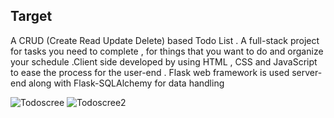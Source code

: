 ## Target
A CRUD (Create Read Update Delete) based Todo List . A full-stack project for tasks you need to complete , for things that you want to do and organize your schedule .Client side developed by using HTML , CSS and JavaScript to ease the process for the user-end . Flask web framework is used server-end along with Flask-SQLAlchemy for data handling 


![Todoscree](https://user-images.githubusercontent.com/71227896/182150702-56611c59-846a-4bf9-83c9-2971a496e192.png)
![Todoscree2](https://user-images.githubusercontent.com/71227896/182152461-476bc38a-ac00-44a3-9c03-05a3da8793ab.png)
